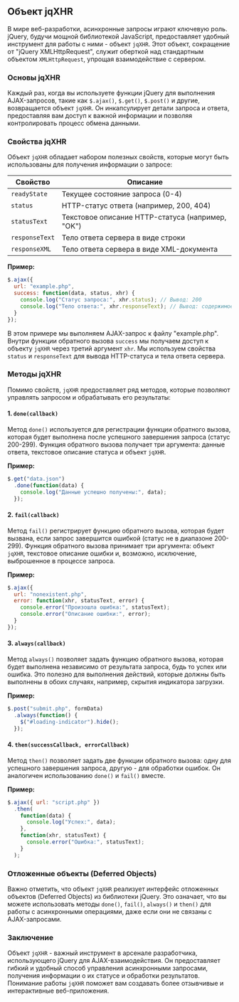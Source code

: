 <h2> Объект jqXHR </h2>

В мире веб-разработки, асинхронные запросы играют ключевую роль. jQuery, будучи мощной библиотекой JavaScript, предоставляет удобный инструмент для работы с ними - объект `jqXHR`.  Этот объект, сокращение от "jQuery XMLHttpRequest", служит оберткой над стандартным объектом `XMLHttpRequest`, упрощая взаимодействие с сервером.

### Основы jqXHR

Каждый раз, когда вы используете функции jQuery для выполнения AJAX-запросов, такие как `$.ajax()`, `$.get()`, `$.post()` и другие, возвращается объект `jqXHR`. Он инкапсулирует детали запроса и ответа, предоставляя вам доступ к важной информации и позволяя контролировать процесс обмена данными.

### Свойства jqXHR

Объект `jqXHR` обладает набором полезных свойств, которые могут быть использованы для получения информации о запросе:

| Свойство    | Описание                                             |
|------------|-----------------------------------------------------|
| `readyState` | Текущее состояние запроса (0-4)                      |
| `status`     | HTTP-статус ответа (например, 200, 404)              |
| `statusText` | Текстовое описание HTTP-статуса (например, "OK") |
| `responseText`| Тело ответа сервера в виде строки                   |
| `responseXML` | Тело ответа сервера в виде XML-документа            |

**Пример:**

```javascript
$.ajax({
  url: "example.php",
  success: function(data, status, xhr) {
    console.log("Статус запроса:", xhr.status); // Вывод: 200
    console.log("Тело ответа:", xhr.responseText); // Вывод: содержимое example.php
  }
});
```

В этом примере мы выполняем AJAX-запрос к файлу "example.php". Внутри функции обратного вызова `success` мы получаем доступ к объекту `jqXHR` через третий аргумент `xhr`.  Мы используем свойства `status` и `responseText` для вывода HTTP-статуса и тела ответа сервера.

### Методы jqXHR

Помимо свойств, `jqXHR` предоставляет ряд методов, которые позволяют управлять запросом и обрабатывать его результаты:

#### 1. `done(callback)`

Метод `done()` используется для регистрации функции обратного вызова, которая будет выполнена после успешного завершения запроса (статус 200-299).  Функция обратного вызова получает три аргумента: данные ответа, текстовое описание статуса и объект `jqXHR`.

**Пример:**

```javascript
$.get("data.json")
  .done(function(data) {
    console.log("Данные успешно получены:", data);
  });
```

#### 2. `fail(callback)`

Метод `fail()` регистрирует функцию обратного вызова, которая будет вызвана, если запрос завершится ошибкой (статус не в диапазоне 200-299).  Функция обратного вызова принимает три аргумента: объект `jqXHR`, текстовое описание ошибки и, возможно, исключение, выброшенное в процессе запроса.

**Пример:**

```javascript
$.ajax({
  url: "nonexistent.php",
  error: function(xhr, statusText, error) {
    console.error("Произошла ошибка:", statusText);
    console.error("Описание ошибки:", error);
  }
});
```

#### 3. `always(callback)`

Метод `always()` позволяет задать функцию обратного вызова, которая будет выполнена независимо от результата запроса, будь то успех или ошибка.  Это полезно для выполнения действий, которые должны быть выполнены в обоих случаях, например, скрытия индикатора загрузки.

**Пример:**

```javascript
$.post("submit.php", formData)
  .always(function() {
    $("#loading-indicator").hide();
  });
```

#### 4. `then(successCallback, errorCallback)`

Метод `then()` позволяет задать две функции обратного вызова: одну для успешного завершения запроса, другую - для обработки ошибок.  Он аналогичен использованию `done()` и `fail()` вместе.

**Пример:**

```javascript
$.ajax({ url: "script.php" })
  .then(
    function(data) {
      console.log("Успех:", data);
    },
    function(xhr, statusText) {
      console.error("Ошибка:", statusText);
    }
  );
```

### Отложенные объекты (Deferred Objects)

 Важно отметить, что объект `jqXHR` реализует интерфейс отложенных объектов (Deferred Objects) из библиотеки jQuery.  Это означает, что вы можете использовать методы `done()`, `fail()`, `always()` и `then()` для работы с асинхронными операциями, даже если они не связаны с AJAX-запросами.

### Заключение

 Объект `jqXHR` - важный инструмент в арсенале разработчика, использующего jQuery для AJAX-взаимодействия.  Он предоставляет гибкий и удобный способ управления асинхронными запросами, получения информации о их статусе и обработки результатов.  Понимание работы `jqXHR` поможет вам создавать более отзывчивые и интерактивные веб-приложения. 
